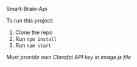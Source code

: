 Smart-Brain-Api

To run this project:
1. Clone the repo
2. Run `npm install`
3. Run `npm start`

*Must provide own Clarafai API key in image.js file*